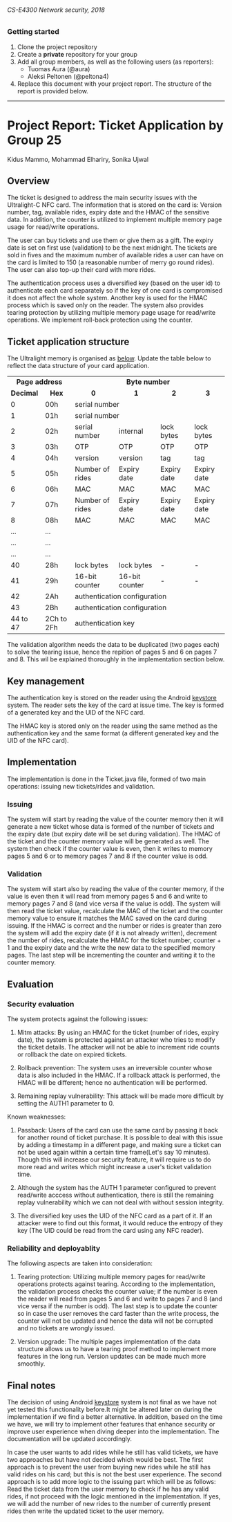 ###### CS-E4300 Network security, 2018

### Getting started

1. Clone the project repository
2. Create a __private__ repository for your group
3. Add all group members, as well as the following users (as reporters):
    * Tuomas Aura (@aura)
    * Aleksi Peltonen (@peltona4)
4. Replace this document with your project report. The structure of the report is provided below.


***


# Project Report: Ticket Application by Group 25

Kidus Mammo, Mohammad Elhariry, Sonika Ujwal
## Overview

The ticket is designed to address the main security issues with the Ultralight-C NFC card. The information that is stored on the card is: Version number, tag, available rides, expiry date and the HMAC of the sensitive data. In addition, the counter is utilized to implement multiple memory page usage for read/write operations.

The user can buy tickets and use them or give them as a gift. The expiry date is set on first use (validation) to be the next midnight. The tickets are sold in fives and the maximum number of available rides a user can have on the card is limited to 150 (a reasonable  number of merry go round rides). The user can also top-up their card with more rides.

The authentication process uses a diversified key (based on the user id) to authenticate each card separately so if the key of one card is compromised it does not affect the whole system. Another key is used for the HMAC process which is saved only on the reader. The system also provides tearing protection by utilizing multiple memory page usage for read/write operations. We implement roll-back protection using the counter.

## Ticket application structure

The Ultralight memory is organised as [below](https://www.nxp.com/docs/en/data-sheet/MF0ICU2_SDS.pdf). Update the table below to reflect the data structure of your card application.

<table>
  <tr>
    <td colspan="2"><b><center> Page address </center></b></td>
    <td colspan="4"><b><center> Byte number </center></b></td>
  </tr>
  <tr>
    <td><b><center> Decimal </center></b></td>
    <td><b><center> Hex </center></b></td>
    <td><b><center> 0 </center></b></td>
    <td><b><center> 1 </center></b></td>
    <td><b><center> 2 </center></b></td>
    <td><b><center> 3 </center></b></td>
  </tr>

  <tr>
    <td> 0 </td>
    <td> 00h </td>
    <td colspan="4"> serial number </td>
  </tr>

  <tr>
    <td> 1 </td>
    <td> 01h </td>
    <td colspan="4"> serial number </td>
  </tr>

  <tr>
    <td> 2 </td>
    <td> 02h </td>
    <td> serial number </td>
    <td> internal </td>
    <td> lock bytes </td>
    <td> lock bytes </td>
  </tr>

  <tr>
    <td> 3 </td>
    <td> 03h </td>
    <td> OTP </td>
    <td> OTP </td>
    <td> OTP </td>
    <td> OTP </td>



<tr>
  <td> 4 </td>
  <td> 04h </td>
  <td> version </td>
  <td> version </td>
  <td> tag </td>
  <td> tag </td>
</tr>

<tr>
  <td> 5 </td>
  <td> 05h </td>
  <td> Number of rides </td>
  <td> Expiry date </td>
  <td> Expiry date </td>
  <td> Expiry date </td>
</tr>

<tr>
  <td> 6 </td>
  <td> 06h </td>
  <td> MAC </td>
  <td> MAC </td>
  <td> MAC </td>
  <td> MAC </td>
</tr>

<tr>
    <td> 7 </td>
    <td> 07h </td>
    <td> Number of rides </td>
    <td> Expiry date </td>
    <td> Expiry date </td>
    <td> Expiry date </td>
  </tr>

  <tr>
    <td> 8 </td>
    <td> 08h </td>
    <td> MAC </td>
    <td> MAC </td>
    <td> MAC </td>
    <td> MAC </td>
  </tr>

  
  <tr>
    <td> ... </td>
    <td> ... </td>
    <td> </td>
    <td> </td>
    <td> </td>
    <td> </td>
  </tr>

  <tr>
    <td> ... </td>
    <td> ... </td>
    <td> </td>
    <td> </td>
    <td> </td>
    <td> </td>
  </tr>

  <tr>
    <td> ... </td>
    <td> ... </td>
    <td> </td>
    <td> </td>
    <td> </td>
    <td> </td>
  </tr>

  <tr>
    <td> 40 </td>
    <td> 28h </td>
    <td> lock bytes </td>
    <td> lock bytes </td>
    <td> - </td>
    <td> - </td>
  </tr>

  <tr>
    <td> 41 </td>
    <td> 29h </td>
    <td> 16-bit counter </td>
    <td> 16-bit counter </td>
    <td> - </td>
    <td> - </td>
  </tr>

  <tr>
    <td> 42 </td>
    <td> 2Ah </td>
    <td colspan="4"> authentication configuration </td>
  </tr>

  <tr>
    <td> 43 </td>
    <td> 2Bh </td>
<td colspan="4"> authentication configuration </td>
  </tr>

  <tr>
    <td> 44 to 47 </td>
    <td> 2Ch to 2Fh </td>
<td colspan="4"> authentication key </td>
  </tr>
</table>

The validation algorithm needs the data to be duplicated (two pages each) to solve the tearing issue, hence the repition of pages 5 and 6 on pages 7 and 8. This wil be explained thoroughly in the implementation section below.

## Key management

The authentication key is stored on the reader using the Android [keystore](https://developer.android.com/training/articles/keystore) system. The reader sets the key of the card at issue time. The key is formed of a generated key and the UID of the NFC card.

The HMAC key is stored only on the reader using the same method as the authentication key and the same format (a different generated key and the UID of the NFC card).

## Implementation

The implementation is done in the Ticket.java file, formed of two main operations: issuing new tickets/rides and validation.

### Issuing

The system will start by reading the value of the counter memory then it will generate a new ticket whose data is formed of the number of tickets and the expiry date (but expiry date will be set during validation). The HMAC of the ticket and the counter memory value will be generated as well. The system then check if the counter value is even, then it writes to memory pages 5 and 6 or to memory pages 7 and 8 if the counter value is odd.

### Validation

The system will start also by reading the value of the counter memory, if the value is even then it will read from memory pages 5 and 6 and write to memory pages 7 and 8 (and vice versa if the value is odd). The system will then read the ticket value, recalculate the MAC of the ticket and the counter memory value to ensure it matches the MAC saved on the card during issuing. If the HMAC is correct and the number or rides is greater than  zero the system will add the expiry date (if it is not already written), decrement the number of rides, recalculate the HMAC for the ticket number, counter + 1 and the expiry date and the write the new data to the specified memory pages. The last step will be incrementing the counter and writing it to the counter memory.

## Evaluation

### Security evaluation

The system protects against the following issues:

1. Mitm attacks: By using an HMAC for the ticket (number of rides, expiry date), the system is protected against an attacker who tries to modify the ticket details. The attacker will not be able to increment ride counts or rollback the date on expired tickets. 

2. Rollback prevention: The system uses an irreversible counter whose data is also included in the HMAC. If a rollback attack is performed, the HMAC will be different; hence no authentication will be performed.

3. Remaining replay vulnerability: This attack will be made more difficult by setting the AUTH1 parameter to 0.

Known weaknesses:

1. Passback: Users of the card can use the same card by passing it back for another round of ticket purchase. It is possible to deal with this issue by adding a timestamp in a different page, and making sure a ticket can not be used again within a certain time frame(Let's say 10 minutes). Though this will increase our security feature, it will require us to do more read and writes which might increase a user's ticket validation time.

2. Although the system has the AUTH 1 parameter configured to prevent read/write acccess without authentication, there is still the remaining replay vulnerability which we can not deal with without session integrity.

3. The diversified key uses the UID of the NFC card as a part of it. If an attacker were to find out this format, it would reduce the entropy of they key (The UID could be read from the card using any NFC reader).

### Reliability and deployablity

The following aspects are taken into consideration:

1. Tearing protection: Utilizing multiple memory pages for read/write operations protects against tearing. According to the implementation, the validation process checks the counter value; if the number is even the reader will read from pages 5 and 6 and write to pages 7 and 8 (and vice versa if the number is odd). The last step is to update the counter so in case the user removes the card faster than the write process, the counter will not be updated and hence the data will not be corrupted and no tickets are wrongly issued. 

2. Version upgrade: The multiple pages implementation of the data structure allows us to have a tearing proof method to implement more features in the long run. Version updates can be made much more smoothly.

## Final notes

The decision of using Android [keystore](https://developer.android.com/training/articles/keystore) system is not final as we have not yet tested this functionality before.It might be altered later on during the implementation if we find a better alternative. In addition, based on the time we have, we will try to implement other features that enhance security or improve user experience when diving deeper into the implementation. The documentation will be updated accordingly. 


In case the user wants to add rides while he still has valid tickets, we have two approaches but have not decided which would be best. The first approach is to prevent the user from buying new rides while he still has valid rides on his card; but this is not the best user experience. The second approach is to add more logic to the issuing part which will be as follows: Read the ticket data from the user memory to check if he has any valid rides, if not proceed with the logic mentioned in the implementation. If yes, we will add the number of new rides to the number of currently present rides then write the updated ticket to the user memory.